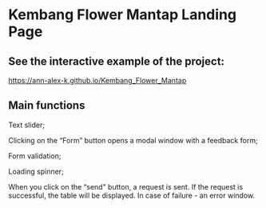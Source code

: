 
# Kembang Flower Mantap Landing Page

## See the interactive example of the project:

https://ann-alex-k.github.io/Kembang_Flower_Mantap

## Main functions

Text slider;

Clicking on the “Form” button opens a modal window with a feedback form;

Form validation;

Loading spinner;

When you click on the “send" button, a request is sent. If the request is successful, the table will be displayed. In case of failure - an error window.
